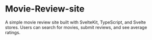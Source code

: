 # Movie-Review-site
A simple movie review site built with SvelteKit, TypeScript, and Svelte stores. Users can search for movies, submit reviews, and see average ratings.
